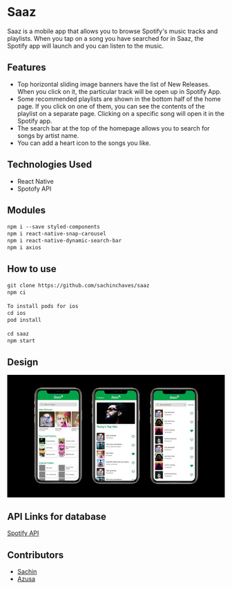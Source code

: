 # Saaz
Saaz is a mobile app that allows you to browse Spotify's music tracks and playlists. When you tap on a song you have searched for in Saaz, the Spotify app will launch and you can listen to the music.

## Features
* Top horizontal sliding image banners have the list of New Releases. When you click on it, the particular track will be open up in Spotify App.
* Some recommended playlists are shown in the bottom half of the home page. If you click on one of them, you can see the contents of the playlist on a separate page. Clicking on a specific song will open it in the Spotify app.
* The search bar at the top of the homepage allows you to search for songs by artist name.
* You can add a heart icon to the songs you like.

## Technologies Used
* React Native
* Spotofy API

## Modules 
```
npm i --save styled-components
npm i react-native-snap-carousel
npm i react-native-dynamic-search-bar
npm i axios
```

## How to use
```
git clone https://github.com/sachinchaves/saaz
npm ci

To install pods for ios
cd ios
pod install

cd saaz
npm start
```

## Design
![Image](imgs/saaz_img.jpg)

## API Links for database
[Spotify API](https://developer.spotify.com/documentation/web-api/)

## Contributors
* [Sachin](https://github.com/sachinchaves)
* [Azusa](https://github.com/azusazusak)

